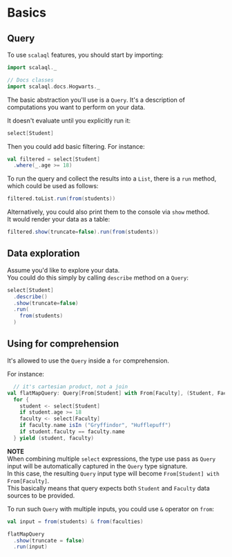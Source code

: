 # Basics

<head>
  <meta charset="UTF-8" />
  <meta name="author" content="Vitalii Honta" />
  <meta name="description" content="Getting started with Scala QL basics. Processing Scala collections" />
  <meta name="keywords" content="scala, scala-ql, scala small data processing, scala-ql getting started" />
</head>

## Query

To use `scalaql` features, you should start by importing:

```scala mdoc
import scalaql._

// Docs classes
import scalaql.docs.Hogwarts._
```

The basic abstraction you'll use is a `Query`.
It's a description of computations you want to perform on your data.

It doesn't evaluate until you explicitly run it:

```scala mdoc
select[Student]
```

Then you could add basic filtering. For instance:

```scala mdoc
val filtered = select[Student]
  .where(_.age >= 18)
```

To run the query and collect the results into a `List`, there is a `run` method, which could be used as follows:

```scala mdoc
filtered.toList.run(from(students))
```

Alternatively, you could also print them to the console via `show` method.  
It would render your data as a table:

```scala mdoc
filtered.show(truncate=false).run(from(students))
```

## Data exploration

Assume you'd like to explore your data.  
You could do this simply by calling `describe` method on a `Query`:

```scala mdoc
select[Student]
  .describe()
  .show(truncate=false)
  .run(
    from(students)
  )
```

## Using for comprehension

It's allowed to use the `Query` inside a `for` comprehension.

For instance:

```scala mdoc
  // it's cartesian product, not a join
val flatMapQuery: Query[From[Student] with From[Faculty], (Student, Faculty)] = 
  for {
    student <- select[Student]
    if student.age >= 18
    faculty <- select[Faculty]
    if faculty.name isIn ("Gryffindor", "Hufflepuff")
    if student.faculty == faculty.name
  } yield (student, faculty)
```

**NOTE**  
When combining multiple `select` expressions, the type use pass as `Query` input will be automatically captured in
the `Query` type signature.  
In this case, the resulting `Query` input type will become `From[Student] with From[Faculty]`.  
This basically means that query expects both `Student` and `Faculty` data sources to be provided.

To run such `Query` with multiple inputs, you could use `&` operator on `from`:

```scala mdoc
val input = from(students) & from(faculties)
```

```scala mdoc
flatMapQuery
  .show(truncate = false)
  .run(input)
```
